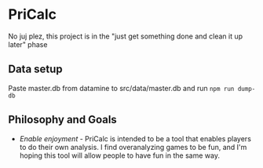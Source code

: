# PriCalc

No juj plez, this project is in the "just get something done and clean it up later" phase

## Data setup

Paste master.db from datamine to src/data/master.db and run `npm run dump-db`

## Philosophy and Goals

 * *Enable enjoyment* - PriCalc is intended to be a tool that enables players to do their own analysis. I find overanalyzing games to be fun, and I'm hoping this tool will allow people to have fun in the same way.
 